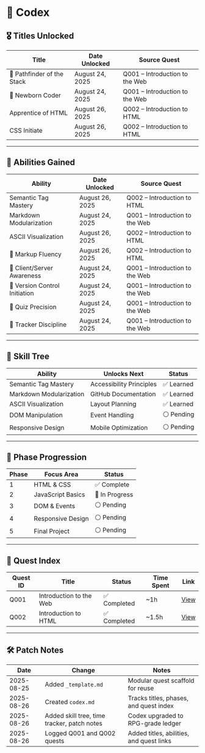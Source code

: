 # 🧬 Codex

## 🎖️ Titles Unlocked

| Title                    | Date Unlocked     | Source Quest                  |
|--------------------------|------------------|-------------------------------|
| 🏁 Pathfinder of the Stack | August 24, 2025  | Q001 – Introduction to the Web |
| 🌱 Newborn Coder          | August 24, 2025  | Q001 – Introduction to the Web |
| Apprentice of HTML        | August 26, 2025  | Q002 – Introduction to HTML    |
| CSS Initiate              | August 26, 2025  | Q002 – Introduction to HTML    |

---

## 🧠 Abilities Gained

| Ability                     | Date Unlocked     | Source Quest                  |
|-----------------------------|------------------|-------------------------------|
| Semantic Tag Mastery        | August 26, 2025  | Q002 – Introduction to HTML    |
| Markdown Modularization     | August 24, 2025  | Q001 – Introduction to the Web |
| ASCII Visualization         | August 26, 2025  | Q002 – Introduction to HTML    |
| 🧠 Markup Fluency           | August 26, 2025  | Q002 – Introduction to HTML    |
| 🧠 Client/Server Awareness  | August 24, 2025  | Q001 – Introduction to the Web |
| 🧠 Version Control Initiation | August 24, 2025 | Q001 – Introduction to the Web |
| 🧠 Quiz Precision           | August 24, 2025  | Q001 – Introduction to the Web |
| 🧠 Tracker Discipline       | August 24, 2025  | Q001 – Introduction to the Web |

---

## 🌳 Skill Tree

| Ability                  | Unlocks Next             | Status     |
|--------------------------|--------------------------|------------|
| Semantic Tag Mastery     | Accessibility Principles | ✅ Learned |
| Markdown Modularization  | GitHub Documentation     | ✅ Learned |
| ASCII Visualization      | Layout Planning          | ✅ Learned |
| DOM Manipulation         | Event Handling           | ⚪ Pending |
| Responsive Design        | Mobile Optimization      | ⚪ Pending |

---

## 📅 Phase Progression

| Phase | Focus Area        | Status         |
|-------|-------------------|----------------|
| 1     | HTML & CSS        | ✅ Complete    |
| 2     | JavaScript Basics | 🔄 In Progress |
| 3     | DOM & Events      | ⚪ Pending     |
| 4     | Responsive Design | ⚪ Pending     |
| 5     | Final Project     | ⚪ Pending     |

---

## 🧩 Quest Index

| Quest ID | Title                     | Status       | Time Spent | Link                                                                 |
|----------|---------------------------|--------------|------------|----------------------------------------------------------------------|
| Q001     | Introduction to the Web   | ✅ Completed | ~1h        | [View](main-quests/Q001_Introduction_to_the_Web/quest.md)           |
| Q002     | Introduction to HTML      | ✅ Completed | ~1.5h      | [View](main-quests/Q002_Introduction_to_HTML/quest.md)              |

---

## 🛠️ Patch Notes

| Date       | Change                                      | Notes                                 |
|------------|---------------------------------------------|---------------------------------------|
| 2025-08-25 | Added `_template.md`                        | Modular quest scaffold for reuse      |
| 2025-08-26 | Created `codex.md`                          | Tracks titles, phases, and quest index |
| 2025-08-26 | Added skill tree, time tracker, patch notes | Codex upgraded to RPG-grade ledger    |
| 2025-08-26 | Logged Q001 and Q002 quests                 | Added titles, abilities, and quest links |
